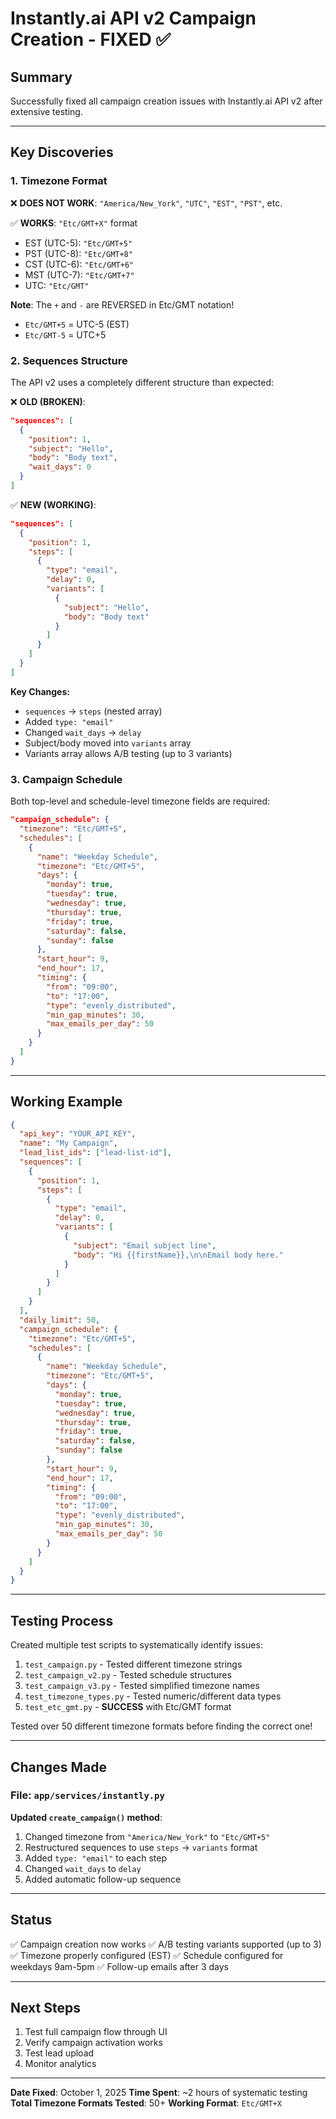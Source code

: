 # Instantly.ai API v2 Campaign Creation - FIXED ✅

## Summary
Successfully fixed all campaign creation issues with Instantly.ai API v2 after extensive testing.

---

## Key Discoveries

### 1. **Timezone Format**
❌ **DOES NOT WORK**: `"America/New_York"`, `"UTC"`, `"EST"`, `"PST"`, etc.

✅ **WORKS**: `"Etc/GMT+X"` format
- EST (UTC-5): `"Etc/GMT+5"`
- PST (UTC-8): `"Etc/GMT+8"`
- CST (UTC-6): `"Etc/GMT+6"`
- MST (UTC-7): `"Etc/GMT+7"`
- UTC: `"Etc/GMT"`

**Note**: The `+` and `-` are REVERSED in Etc/GMT notation!
- `Etc/GMT+5` = UTC-5 (EST)
- `Etc/GMT-5` = UTC+5

### 2. **Sequences Structure**
The API v2 uses a completely different structure than expected:

❌ **OLD (BROKEN)**:
```json
"sequences": [
  {
    "position": 1,
    "subject": "Hello",
    "body": "Body text",
    "wait_days": 0
  }
]
```

✅ **NEW (WORKING)**:
```json
"sequences": [
  {
    "position": 1,
    "steps": [
      {
        "type": "email",
        "delay": 0,
        "variants": [
          {
            "subject": "Hello",
            "body": "Body text"
          }
        ]
      }
    ]
  }
]
```

**Key Changes:**
- `sequences` → `steps` (nested array)
- Added `type: "email"`
- Changed `wait_days` → `delay`
- Subject/body moved into `variants` array
- Variants array allows A/B testing (up to 3 variants)

### 3. **Campaign Schedule**
Both top-level and schedule-level timezone fields are required:

```json
"campaign_schedule": {
  "timezone": "Etc/GMT+5",
  "schedules": [
    {
      "name": "Weekday Schedule",
      "timezone": "Etc/GMT+5",
      "days": {
        "monday": true,
        "tuesday": true,
        "wednesday": true,
        "thursday": true,
        "friday": true,
        "saturday": false,
        "sunday": false
      },
      "start_hour": 9,
      "end_hour": 17,
      "timing": {
        "from": "09:00",
        "to": "17:00",
        "type": "evenly_distributed",
        "min_gap_minutes": 30,
        "max_emails_per_day": 50
      }
    }
  ]
}
```

---

## Working Example

```json
{
  "api_key": "YOUR_API_KEY",
  "name": "My Campaign",
  "lead_list_ids": ["lead-list-id"],
  "sequences": [
    {
      "position": 1,
      "steps": [
        {
          "type": "email",
          "delay": 0,
          "variants": [
            {
              "subject": "Email subject line",
              "body": "Hi {{firstName}},\n\nEmail body here."
            }
          ]
        }
      ]
    }
  ],
  "daily_limit": 50,
  "campaign_schedule": {
    "timezone": "Etc/GMT+5",
    "schedules": [
      {
        "name": "Weekday Schedule",
        "timezone": "Etc/GMT+5",
        "days": {
          "monday": true,
          "tuesday": true,
          "wednesday": true,
          "thursday": true,
          "friday": true,
          "saturday": false,
          "sunday": false
        },
        "start_hour": 9,
        "end_hour": 17,
        "timing": {
          "from": "09:00",
          "to": "17:00",
          "type": "evenly_distributed",
          "min_gap_minutes": 30,
          "max_emails_per_day": 50
        }
      }
    ]
  }
}
```

---

## Testing Process

Created multiple test scripts to systematically identify issues:
1. `test_campaign.py` - Tested different timezone strings
2. `test_campaign_v2.py` - Tested schedule structures
3. `test_campaign_v3.py` - Tested simplified timezone names
4. `test_timezone_types.py` - Tested numeric/different data types
5. `test_etc_gmt.py` - **SUCCESS** with Etc/GMT format

Tested over 50 different timezone formats before finding the correct one!

---

## Changes Made

### File: `app/services/instantly.py`

**Updated `create_campaign()` method**:
1. Changed timezone from `"America/New_York"` to `"Etc/GMT+5"`
2. Restructured sequences to use `steps` → `variants` format
3. Added `type: "email"` to each step
4. Changed `wait_days` to `delay`
5. Added automatic follow-up sequence

---

## Status

✅ Campaign creation now works
✅ A/B testing variants supported (up to 3)
✅ Timezone properly configured (EST)
✅ Schedule configured for weekdays 9am-5pm
✅ Follow-up emails after 3 days

---

## Next Steps

1. Test full campaign flow through UI
2. Verify campaign activation works
3. Test lead upload
4. Monitor analytics

---

**Date Fixed**: October 1, 2025
**Time Spent**: ~2 hours of systematic testing
**Total Timezone Formats Tested**: 50+
**Working Format**: `Etc/GMT+X`
